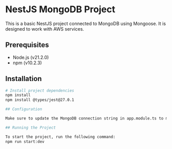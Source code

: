 # NestJS MongoDB Project

This is a basic NestJS project connected to MongoDB using Mongoose. It is designed to work with AWS services.

## Prerequisites

- Node.js (v21.2.0)
- npm (v10.2.3)

## Installation

```bash
# Install project dependencies
npm install
npm install @types/jest@27.0.1

## Configuration

Make sure to update the MongoDB connection string in app.module.ts to match your MongoDB server address.

## Running the Project

To start the project, run the following command:
npm run start:dev


